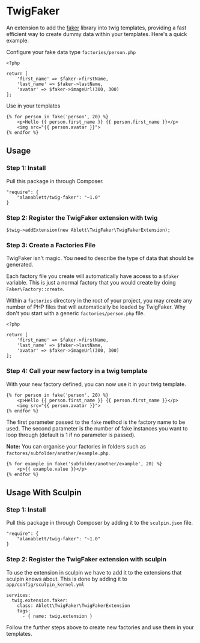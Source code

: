 # TwigFaker

An extension to add the [faker] library into twig templates, providing a fast efficient way to create dummy data within your templates. Here's a quick example:

Configure your fake data type `factories/person.php`

```
<?php

return [
    'first_name' => $faker->firstName,
    'last_name' => $faker->lastName,
    'avatar' => $faker->imageUrl(300, 300)
];
```

Use in your templates

```
{% for person in fake('person', 20) %}
    <p>Hello {{ person.first_name }} {{ person.first_name }}</p>
    <img src="{{ person.avatar }}">
{% endfor %}
```

## Usage

### Step 1: Install

Pull this package in through Composer.

```
"require": {
    "alanablett/twig-faker": "~1.0"
}
```

### Step 2: Register the TwigFaker extension with twig

```
$twig->addExtension(new Ablett\TwigFaker\TwigFakerExtension);
```

### Step 3: Create a Factories File

TwigFaker isn't magic. You need to describe the type of data that should be generated.

Each factory file you create will automatically have access to a `$faker` variable. This is just a normal factory that you would create by doing `Faker\Factory::create`.

Within a `factories` directory in the root of your project, you may create any number of PHP files that will automatically be loaded by TwigFaker. Why don't you start with a generic `factories/person.php` file.

```
<?php

return [
    'first_name' => $faker->firstName,
    'last_name' => $faker->lastName,
    'avatar' => $faker->imageUrl(300, 300)
];
```

### Step 4: Call your new factory in a twig template

With your new factory defined, you can now use it in your twig template.

```
{% for person in fake('person', 20) %}
    <p>Hello {{ person.first_name }} {{ person.first_name }}</p>
    <img src="{{ person.avatar }}">
{% endfor %}
```

The first parameter passed to the `fake` method is the factory name to be used. The second parameter is the number of fake instances you want to loop through (default is 1 if no parameter is passed).

**Note:** You can organise your factories in folders such as `factores/subfolder/another/example.php`.

```
{% for example in fake('subfolder/another/example', 20) %}
    <p>{{ example.value }}</p>
{% endfor %}
```

## Usage With Sculpin

### Step 1: Install

Pull this package in through Composer by adding it to the `sculpin.json` file.

```
"require": {
    "alanablett/twig-faker": "~1.0"
}
```

### Step 2: Register the TwigFaker extension with sculpin

To use the extension in sculpin we have to add it to the extensions that sculpin knows about. This is done by adding it to `app/config/sculpin_kernel.yml`

```
services:
  twig.extension.faker:
    class: Ablett\TwigFaker\TwigFakerExtension
    tags:
      - { name: twig.extension }
```

Follow the further steps above to create new factories and use them in your templates.

[faker]: https://github.com/fzaninotto/Faker